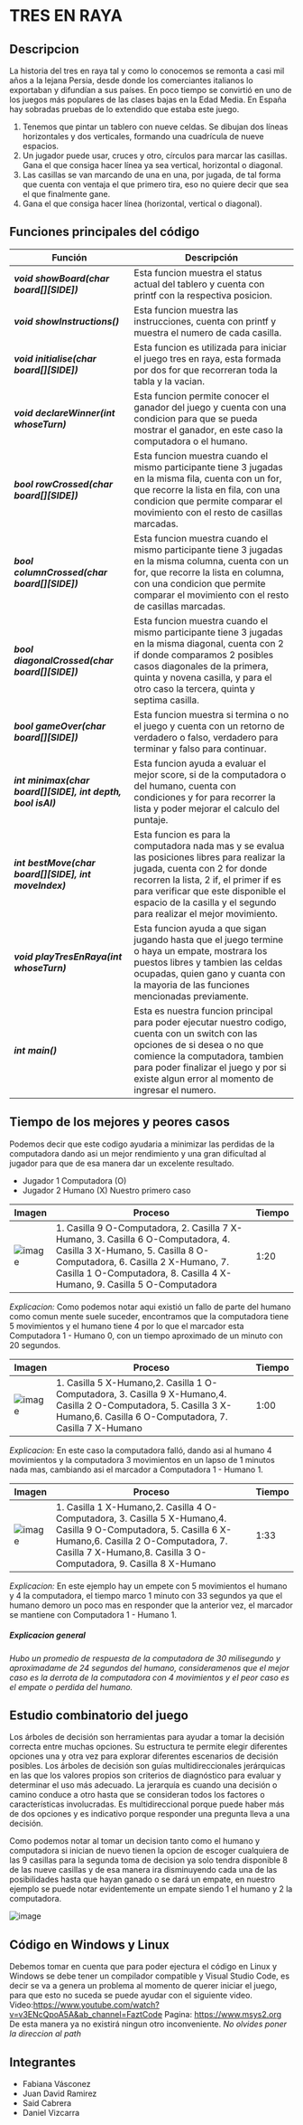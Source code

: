 # ****TRES EN RAYA****

## Descripcion
La historia del tres en raya tal y como lo conocemos se remonta a casi mil años a la lejana Persia, desde donde los comerciantes italianos lo exportaban y difundían a sus países. En poco tiempo se convirtió en uno de los juegos más populares de las clases bajas en la Edad Media. En España hay sobradas pruebas de lo extendido que estaba este juego. 
1.	Tenemos que pintar un tablero con nueve celdas. Se dibujan dos líneas horizontales y dos verticales, formando una cuadrícula de nueve espacios. 
2.	 Un jugador puede usar, cruces y otro, círculos para marcar las casillas. Gana el que consiga hacer línea ya sea vertical, horizontal o diagonal.
3.	Las casillas se van marcando de una en una, por jugada, de tal forma que cuenta con ventaja el que primero tira, eso no quiere decir que sea el que finalmente gane.
4.	 Gana el que consiga hacer línea (horizontal, vertical o diagonal).

## Funciones principales del código
| **Función** | **Descripción** |
|--|--|
|***void showBoard(char board[][SIDE])***| Esta funcion muestra el status actual del tablero y cuenta con printf con la respectiva posicion. |
|***void showInstructions()***| Esta funcion muestra las instrucciones, cuenta con printf y muestra el numero de cada casilla.|
|***void initialise(char board[][SIDE])***| Esta funcion es utilizada para iniciar el juego tres en raya, esta formada por dos for que recorreran toda la tabla y la vacian. |
|***void declareWinner(int whoseTurn)***| Esta funcion permite conocer el ganador del juego y cuenta con una condicion para que se pueda mostrar el ganador, en este caso la computadora o el humano.|
|***bool rowCrossed(char board[][SIDE])***| Esta funcion muestra cuando el mismo participante tiene 3 jugadas en la misma fila, cuenta con un for, que recorre la lista en fila, con una condicion que permite comparar el movimiento con el resto de casillas marcadas.|
|***bool columnCrossed(char board[][SIDE])***| Esta funcion muestra cuando el mismo participante tiene 3 jugadas en la misma columna, cuenta con un for, que recorre la lista en columna, con una condicion que permite comparar el movimiento con el resto de casillas marcadas. |
|***bool diagonalCrossed(char board[][SIDE])***| Esta funcion muestra cuando el mismo participante tiene 3 jugadas en la misma diagonal, cuenta con 2 if donde comparamos 2 posibles casos diagonales de la primera, quinta y novena casilla, y para el otro caso la tercera, quinta y septima casilla.|
|***bool gameOver(char board[][SIDE])***| Esta funcion muestra si termina o no el juego y cuenta con un retorno de verdadero o falso, verdadero para terminar y falso para continuar.|
|***int minimax(char board[][SIDE], int depth, bool isAI)***| Esta funcion ayuda a evaluar el mejor score, si de la computadora o del humano, cuenta con condiciones y for para recorrer la lista y poder mejorar el calculo del puntaje. |
|***int bestMove(char board[][SIDE], int moveIndex)***| Esta funcion es para la computadora nada mas y se evalua las posiciones libres para realizar la jugada, cuenta con 2 for donde recorren la lista, 2 if, el primer if es para verificar que este disponible el espacio de la casilla y el segundo para realizar el mejor movimiento.|
|***void playTresEnRaya(int whoseTurn)***| Esta funcion ayuda a que sigan jugando hasta que el juego termine o haya un empate, mostrara los puestos libres y tambien las celdas ocupadas, quien gano y cuanta con la mayoria de las funciones mencionadas previamente. |
|***int main()***| Esta es nuestra funcion principal para poder ejecutar nuestro codigo, cuenta con un switch con las opciones de si desea o no que comience la computadora, tambien para poder finalizar el juego y por si existe algun error al momento de ingresar el numero. | 

## Tiempo de los mejores y peores casos 
Podemos decir que este codigo ayudaria a minimizar las perdidas de la computadora dando asi un mejor rendimiento y una gran dificultad al jugador para que de esa manera dar un excelente resultado.
- Jugador 1 Computadora (O)
- Jugador 2 Humano (X)
Nuestro primero caso

| **Imagen** |**Proceso**| **Tiempo**|
|--|--|--|
|![image](https://upload.wikimedia.org/wikipedia/commons/3/32/Tic_tac_toe.svg)|1. Casilla 9 O-Computadora, 2. Casilla 7 X-Humano, 3. Casilla 6 O-Computadora, 4. Casilla 3 X-Humano, 5. Casilla 8 O-Computadora, 6. Casilla 2 X-Humano, 7. Casilla 1 O-Computadora, 8. Casilla 4 X-Humano, 9. Casilla 5 O-Computadora | 1:20|

*Explicacion:* Como podemos notar aqui existió un fallo de parte del humano como comun mente suele suceder, encontramos que la computadora tiene 5 movimientos y el humano tiene 4 por lo que el marcador esta Computadora 1 - Humano 0, con un tiempo aproximado de un minuto con 20 segundos.

| **Imagen** |**Proceso**| **Tiempo**|
|--|--|--|
|![image](https://user-images.githubusercontent.com/121835070/210359071-db631cea-00b3-4717-a007-504d75cec646.png)|1. Casilla 5 X-Humano,2. Casilla 1 O-Computadora, 3. Casilla 9 X-Humano,4. Casilla 2 O-Computadora, 5. Casilla 3 X-Humano,6. Casilla 6 O-Computadora, 7. Casilla 7 X-Humano| 1:00|

*Explicacion:* En este caso la computadora falló, dando asi al humano 4 movimientos y la computadora 3 movimientos en un lapso de 1 minutos nada mas, cambiando asi el marcador a Computadora 1 - Humano 1.

| **Imagen** |**Proceso**| **Tiempo**|
|--|--|--|
|![image](https://user-images.githubusercontent.com/121835070/210361578-4a5da31d-15a5-4e75-9808-140073c9e9f3.png)|1. Casilla 1 X-Humano,2. Casilla 4 O-Computadora, 3. Casilla 5 X-Humano,4. Casilla 9 O-Computadora, 5. Casilla 6 X-Humano,6. Casilla 2 O-Computadora, 7. Casilla 7 X-Humano,8. Casilla 3 O-Computadora, 9. Casilla 8 X-Humano| 1:33|

*Explicacion:* En este ejemplo hay un empete con 5 movimientos el humano y 4 la computadora, el tiempo marco 1 minuto con 33 segundos ya que el humano demoro un poco mas en responder que la anterior vez, el marcador se mantiene con Computadora 1 - Humano 1.

##### Explicacion general
*Hubo un promedio de respuesta de la computadora de 30 milisegundo y aproximadame de 24 segundos del humano, consideramenos que el mejor caso es la derrota de la computadora con 4 movimientos y el peor caso es el empate o perdida del humano.*

## Estudio combinatorio del juego
Los árboles de decisión son herramientas para ayudar a tomar la decisión correcta entre muchas opciones. Su estructura te permite elegir diferentes opciones una y otra vez para explorar diferentes escenarios de decisión posibles. Los árboles de decisión son guías multidireccionales jerárquicas en las que los valores propios son criterios de diagnóstico para evaluar y determinar el uso más adecuado. La jerarquía es cuando una decisión o camino conduce a otro hasta que se consideran todos los factores o características involucradas. Es multidireccional porque puede haber más de dos opciones y es indicativo porque responder una pregunta lleva a una decisión.

Como podemos notar al tomar un decision tanto como el humano y computadora si inician de nuevo tienen la opcion de escoger cualquiera de las 9 casillas para la segunda toma de decision ya solo tendra disponible 8 de las nueve casillas y de esa manera ira disminuyendo cada una de las posibilidades hasta que hayan ganado o se dará un empate, en nuestro ejemplo se puede notar evidentemente un empate siendo 1 el humano y 2 la computadora.

![image](https://user-images.githubusercontent.com/121835070/210329562-af6a9870-9403-4462-ba82-e72020aee4d4.png)


## Código en Windows y Linux
Debemos tomar en cuenta que para poder ejectura el código en Linux y Windows se debe tener un compilador compatible y Visual Studio Code, es decir se va a genera un problema al momento de querer iniciar el juego, para que esto no suceda se puede ayudar con el siguiente video.
Video:https://www.youtube.com/watch?v=v3ENcQpoA5A&ab_channel=FaztCode
Pagina: https://www.msys2.org
De esta manera ya no existirá ningun otro inconveniente.
*No olvides poner la direccion al path*

## Integrantes
- Fabiana Vásconez
- Juan David Ramirez
- Said Cabrera
- Daniel Vizcarra
